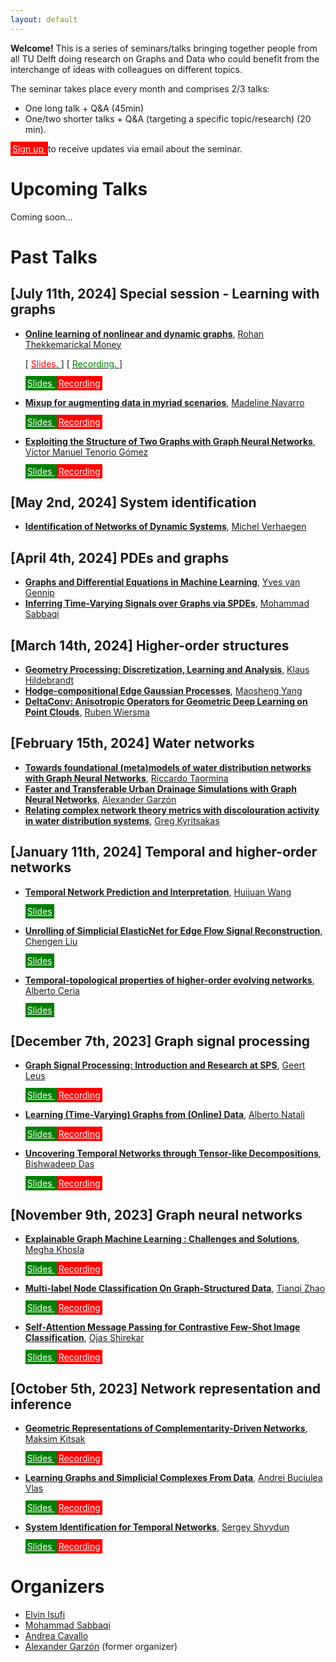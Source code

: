 ```yaml
---
layout: default
---
```


**Welcome!** This is a series of seminars/talks bringing together people from all TU Delft doing research on Graphs and Data who could benefit from the interchange of ideas with colleagues on different topics.  

The seminar takes place every month and comprises 2/3 talks:
- One long talk + Q&A (45min)
- One/two shorter talks + Q&A (targeting a specific topic/research) (20 min).

<a class="btn" href="https://forms.office.com/pages/responsepage.aspx?id=TVJuCSlpMECM04q0LeCIewbAA7RP87dNtvNVETSiRPZUODZGSzBRM1FTM09JWjlLTlVTVTgzRjFKUi4u" style="background-color: red; border-color:black; color: white; padding: 3px 3px;">
  Sign up
</a> to receive updates via email about the seminar.


# Upcoming Talks

Coming soon...

# Past Talks

## [July 11th, 2024] **Special session - Learning with graphs** 
- [**Online learning of nonlinear and dynamic graphs**](./past_talks/20240711.md#online-learning-of-nonlinear-and-dynamic-graphs), [Rohan Thekkemarickal Money](https://scholar.google.com/citations?user=JnkbP8EAAAAJ&hl=en) 

    [ [<span style="color:red">Slides</span>.
    ](../slides/20240711_money.pdf) ] [ [<span style="color:green">Recording</span>.
    ](https://www.youtube.com/watch?v=3QFQ1rdJhH4&ab_channel=Elvinisufi) ]

    <a class="btn" href="../slides/20240711_money.pdf" style="background-color: green; border-color:black; color: white; padding: 3px 3px;">
      Slides
    </a>
    <a class="btn" href="https://www.youtube.com/watch?v=3QFQ1rdJhH4&ab_channel=Elvinisufi" style="background-color: red; border-color:black; color: white; padding: 3px 3px;">
      Recording
    </a>

- [**Mixup for augmenting data in myriad scenarios**](./past_talks/20240711.md#mixup-for-augmenting-data-in-myriad-scenarios), [Madeline Navarro](https://scholar.google.com/citations?user=LJxDdfMAAAAJ&hl=en) 

    <a class="btn" href="../slides/20240711_navarro.pdf" style="background-color: green; border-color:black; color: white; padding: 3px 3px;">
      Slides
    </a>
    <a class="btn" href="https://www.youtube.com/watch?v=YtEAyeUZk9g&ab_channel=Elvinisufi" style="background-color: red; border-color:black; color: white; padding: 3px 3px;">
      Recording
    </a>

- [**Exploiting the Structure of Two Graphs with Graph Neural Networks**](./past_talks/20240711.md#exploiting-the-structure-of-two-graphs-with-graph-neural-networks), [Víctor Manuel Tenorio Gómez](https://gestion2.urjc.es/pdi/ver/victor.tenorio) 

    <a class="btn" href="../slides/20240711_tenorio.pdf" style="background-color: green; border-color:black; color: white; padding: 3px 3px;">
      Slides
    </a>
    <a class="btn" href="https://www.youtube.com/watch?v=KXfvu2maXEM&ab_channel=Elvinisufi" style="background-color: red; border-color:black; color: white; padding: 3px 3px;">
      Recording
    </a>

## [May 2nd, 2024] **System identification**
- [**Identification of Networks of Dynamic Systems**](./past_talks/20240502.md), [Michel Verhaegen](https://www.dcsc.tudelft.nl/~mverhaegen/)

## [April 4th, 2024] **PDEs and graphs**
- [**Graphs and Differential Equations in Machine Learning**](./past_talks/20240404.md#graphs-and-differential-equations-in-machine-learning), [Yves van Gennip](https://scholar.google.com/citations?user=ZV9trHAAAAAJ&hl=en)
- [**Inferring Time-Varying Signals over Graphs via SPDEs**](./past_talks/20240404.md#inferring-time-varying-signals-over-graphs-via-spdes), [Mohammad Sabbaqi](https://scholar.google.com/citations?user=5lnSQvEAAAAJ&hl=en)

## [March 14th, 2024] **Higher-order structures**
- [**Geometry Processing: Discretization, Learning and Analysis**](./past_talks/20240314.md#geometry-processing-discretization-learning-and-analysis), [Klaus Hildebrandt](https://graphics.tudelft.nl/~klaus/)
- [**Hodge-compositional Edge Gaussian Processes**](./past_talks/20240314.md#hodge-compositional-edge-gaussian-processes), [Maosheng Yang](https://scholar.google.dk/citations?user=-ka_yNQAAAAJ&hl=en)
- [**DeltaConv: Anisotropic Operators for Geometric Deep Learning on Point Clouds**](./past_talks/20240314.md#deltaconv-anisotropic-operators-for-geometric-deep-learning-on-point-clouds), [Ruben Wiersma](https://rubenwiersma.nl/)

## [February 15th, 2024] **Water networks**
- [**Towards foundational (meta)models of water distribution networks with Graph Neural Networks**](./past_talks/20240215.md#towards-foundational-metamodels-of-water-distribution-networks-with-graph-neural-networks), [Riccardo Taormina](https://www.tudelft.nl/citg/over-faculteit/afdelingen/watermanagement/medewerker/staff-sanitary-engineering/dr-riccardo-taormina)
- [**Faster and Transferable Urban Drainage Simulations with Graph Neural Networks**](./past_talks/20240215.md#faster-and-transferable-urban-drainage-simulations-with-graph-neural-networks), [Alexander Garzón](https://www.tudelft.nl/en/staff/j.a.garzondiaz/?cHash=179501011185fb0c281345f9391fef44)
- [**Relating complex network theory metrics with discolouration activity in water distribution systems**](./past_talks/20240215.md#relating-complex-network-theory-metrics-with-discolouration-activity-in-water-distribution-systems), [Greg Kyritsakas](https://www.tudelft.nl/staff/g.kyritsakas/?cHash=5cd63c7cee72366844f2fbfdea0041e5)

## [January 11th, 2024] **Temporal and higher-order networks** 

- [**Temporal Network Prediction and Interpretation**](./past_talks/20240111.md#temporal-network-prediction-and-interpretation), [Huijuan Wang](https://www.tudelft.nl/ewi/over-de-faculteit/afdelingen/intelligent-systems/multimedia-computing/people/huijuan-wang)

    <a class="btn" href="https://surfdrive.surf.nl/files/index.php/s/EFBE4vLunF3JYaC" style="background-color: green; border-color:black; color: white; padding: 3px 3px;">
      Slides
    </a>

- [**Unrolling of Simplicial ElasticNet for Edge Flow Signal Reconstruction**](./past_talks/20240111.md#unrolling-of-simplicial-elasticnet-for-edge-flow-signal-reconstruction), [Chengen Liu](https://www.tudelft.nl/en/ewi/over-de-faculteit/afdelingen/intelligent-systems/multimedia-computing/people/chengen-liu)

    <a class="btn" href="https://surfdrive.surf.nl/files/index.php/s/EFBE4vLunF3JYaC" style="background-color: green; border-color:black; color: white; padding: 3px 3px;">
      Slides
    </a>

- [**Temporal-topological properties of higher-order evolving networks**](./past_talks/20240111.md#temporal-topological-properties-of-higher-order-evolving-networks), [Alberto Ceria](https://scholar.google.com/citations?user=Bag5mW4AAAAJ&hl=en)

    <a class="btn" href="https://surfdrive.surf.nl/files/index.php/s/EFBE4vLunF3JYaC" style="background-color: green; border-color:black; color: white; padding: 3px 3px;">
      Slides
    </a>

## [December 7th, 2023] **Graph signal processing** 
- [**Graph Signal Processing: Introduction and Research at SPS**](./past_talks/20231207.md#graph-signal-processing-introduction-and-research-at-sps), [Geert Leus](https://sps.ewi.tudelft.nl/People/bio.php?id=3) 

    <a class="btn" href="https://surfdrive.surf.nl/files/index.php/s/UoTuXag75v7jptT" style="background-color: green; border-color:black; color: white; padding: 3px 3px;">
      Slides
    </a>
    <a class="btn" href="https://www.youtube.com/watch?v=O6rxAIbqqMo&ab_channel=Elvinisufi" style="background-color: red; border-color:black; color: white; padding: 3px 3px;">
      Recording
    </a>

- [**Learning (Time-Varying) Graphs from (Online) Data**](./past_talks/20231207.md#learning-time-varying-graphs-from-online-data), [Alberto Natali](https://scholar.google.it/citations?user=NC9UHssAAAAJ&hl=en)

    <a class="btn" href="https://surfdrive.surf.nl/files/index.php/s/UoTuXag75v7jptT" style="background-color: green; border-color:black; color: white; padding: 3px 3px;">
      Slides
    </a>
    <a class="btn" href="https://www.youtube.com/watch?v=kCUVcRBg0nc&ab_channel=Elvinisufi" style="background-color: red; border-color:black; color: white; padding: 3px 3px;">
      Recording
    </a>

- [**Uncovering Temporal Networks through Tensor-like Decompositions**](./past_talks/20231207.md#uncovering-temporal-networks-through-tensor-like-decompositions), [Bishwadeep Das](https://scholar.google.com/citations?user=3D96umoAAAAJ&hl=en)

    <a class="btn" href="https://surfdrive.surf.nl/files/index.php/s/UoTuXag75v7jptT" style="background-color: green; border-color:black; color: white; padding: 3px 3px;">
      Slides
    </a>
    <a class="btn" href="https://www.youtube.com/watch?v=wUy4S24fjoA&ab_channel=Elvinisufi" style="background-color: red; border-color:black; color: white; padding: 3px 3px;">
      Recording
    </a>


## [November 9th, 2023] **Graph neural networks** 
- [**Explainable Graph Machine Learning : Challenges and Solutions**](./past_talks/20231109.md#explainable-graph-machine-learning--challenges-and-solutions), [Megha Khosla](https://khosla.github.io/)

    <a class="btn" href="https://surfdrive.surf.nl/files/index.php/s/LiEThOeFRiMwyrF" style="background-color: green; border-color:black; color: white; padding: 3px 3px;">
      Slides
    </a>
    <a class="btn" href="https://www.youtube.com/watch?v=J5UDZ3Ln7ac&list=PLdzxeAZte_YvxvSCBiQyDdyO8muNHWnLr&index=6" style="background-color: red; border-color:black; color: white; padding: 3px 3px;">
      Recording
    </a>

- [**Multi-label Node Classification On Graph-Structured Data**](./past_talks/20231109.md#multi-label-node-classification-on-graph-structured-data), [Tianqi Zhao](https://scholar.google.com/citations?user=g09j58gAAAAJ&hl=en)

    <a class="btn" href="https://surfdrive.surf.nl/files/index.php/s/LiEThOeFRiMwyrF" style="background-color: green; border-color:black; color: white; padding: 3px 3px;">
      Slides
    </a>
    <a class="btn" href="https://www.youtube.com/watch?v=eGjqgAKEf1o&list=PLdzxeAZte_YvxvSCBiQyDdyO8muNHWnLr&index=8&ab_channel=Elvinisufi" style="background-color: red; border-color:black; color: white; padding: 3px 3px;">
      Recording
    </a>

- [**Self-Attention Message Passing for Contrastive Few-Shot Image Classification**](./past_talks/20231109.md#self-attention-message-passing-for-contrastive-few-shot-image-classification), [Ojas Shirekar](https://scholar.google.com/citations?user=faROrSgAAAAJ&hl=en) 

    <a class="btn" href="https://surfdrive.surf.nl/files/index.php/s/LiEThOeFRiMwyrF" style="background-color: green; border-color:black; color: white; padding: 3px 3px;">
      Slides
    </a>
    <a class="btn" href="https://www.youtube.com/watch?v=1RyKfa002z8&list=PLdzxeAZte_YvxvSCBiQyDdyO8muNHWnLr&index=6&ab_channel=Elvinisufi" style="background-color: red; border-color:black; color: white; padding: 3px 3px;">
      Recording
    </a>


## [October 5th, 2023] **Network representation and inference** 
- [**Geometric Representations of Complementarity-Driven Networks**](./past_talks/20231005.md#geometric-representations-of-complementarity-driven-networks), [Maksim Kitsak](https://www.maksimkitsak.com/)

    <a class="btn" href="https://surfdrive.surf.nl/files/index.php/s/dbSFaD1mbyoxHpS" style="background-color: green; border-color:black; color: white; padding: 3px 3px;">
      Slides
    </a>
    <a class="btn" href="https://www.youtube.com/watch?v=18HG0KE6YrQ&ab_channel=Elvinisufi" style="background-color: red; border-color:black; color: white; padding: 3px 3px;">
      Recording
    </a>

- [**Learning Graphs and Simplicial Complexes From Data**](./past_talks/20231005.md#learning-graphs-and-simplicial-complexes-from-data), [Andrei Buciulea Vlas](https://scholar.google.com/citations?user=66U0mA0AAAAJ)

    <a class="btn" href="https://surfdrive.surf.nl/files/index.php/s/dbSFaD1mbyoxHpS" style="background-color: green; border-color:black; color: white; padding: 3px 3px;">
      Slides
    </a>
    <a class="btn" href="https://www.youtube.com/watch?v=VwD0u1zBYxo" style="background-color: red; border-color:black; color: white; padding: 3px 3px;">
      Recording
    </a>

- [**System Identification for Temporal Networks**](./past_talks/20231005.md#system-identification-for-temporal-networks), [Sergey Shvydun](https://www.nas.ewi.tudelft.nl/index.php/sergey-shvydun) 

    <a class="btn" href="https://surfdrive.surf.nl/files/index.php/s/dbSFaD1mbyoxHpS" style="background-color: green; border-color:black; color: white; padding: 3px 3px;">
      Slides
    </a>
    <a class="btn" href="https://www.youtube.com/watch?v=Cj6y-D43ybQ&ab_channel=Elvinisufi" style="background-color: red; border-color:black; color: white; padding: 3px 3px;">
      Recording
    </a>


# Organizers

- [Elvin Isufi](https://sites.google.com/site/elvinisufihp/)
- [Mohammad Sabbaqi](https://www.tudelft.nl/en/ewi/over-de-faculteit/afdelingen/intelligent-systems/multimedia-computing/people/mohammad-sabbaqi)
- [Andrea Cavallo](https://www.tudelft.nl/ewi/over-de-faculteit/afdelingen/intelligent-systems/multimedia-computing/people/andrea-cavallo)
- [Alexander Garzón](https://www.tudelft.nl/en/staff/j.a.garzondiaz/?cHash=179501011185fb0c281345f9391fef44) (former organizer)

<!-- 
Text can be **bold**, _italic_, or ~~strikethrough~~.

[Link to another page](./another-page.html).

There should be whitespace between paragraphs.

There should be whitespace between paragraphs. We recommend including a README, or a file with information about your project.

# Header 1

This is a normal paragraph following a header. GitHub is a code hosting platform for version control and collaboration. It lets you and others work together on projects from anywhere.

## Header 2

> This is a blockquote following a header.
>
> When something is important enough, you do it even if the odds are not in your favor.

### Header 3

```js
// Javascript code with syntax highlighting.
var fun = function lang(l) {
  dateformat.i18n = require('./lang/' + l)
  return true;
}
```

```ruby
# Ruby code with syntax highlighting
GitHubPages::Dependencies.gems.each do |gem, version|
  s.add_dependency(gem, "= #{version}")
end
```

#### Header 4

*   This is an unordered list following a header.
*   This is an unordered list following a header.
*   This is an unordered list following a header.

##### Header 5

1.  This is an ordered list following a header.
2.  This is an ordered list following a header.
3.  This is an ordered list following a header.

###### Header 6

| head1        | head two          | three |
|:-------------|:------------------|:------|
| ok           | good swedish fish | nice  |
| out of stock | good and plenty   | nice  |
| ok           | good `oreos`      | hmm   |
| ok           | good `zoute` drop | yumm  |

### There's a horizontal rule below this.

* * *

### Here is an unordered list:

*   Item foo
*   Item bar
*   Item baz
*   Item zip

### And an ordered list:

1.  Item one
1.  Item two
1.  Item three
1.  Item four

### And a nested list:

- level 1 item
  - level 2 item
  - level 2 item
    - level 3 item
    - level 3 item
- level 1 item
  - level 2 item
  - level 2 item
  - level 2 item
- level 1 item
  - level 2 item
  - level 2 item
- level 1 item

### Small image

![Octocat](https://github.githubassets.com/images/icons/emoji/octocat.png)

### Large image

![Branching](https://guides.github.com/activities/hello-world/branching.png)


### Definition lists can be used with HTML syntax.

<dl>
<dt>Name</dt>
<dd>Godzilla</dd>
<dt>Born</dt>
<dd>1952</dd>
<dt>Birthplace</dt>
<dd>Japan</dd>
<dt>Color</dt>
<dd>Green</dd>
</dl>

```
Long, single-line code blocks should not wrap. They should horizontally scroll if they are too long. This line should be long enough to demonstrate this.
```

```
The final element.
``` -->
